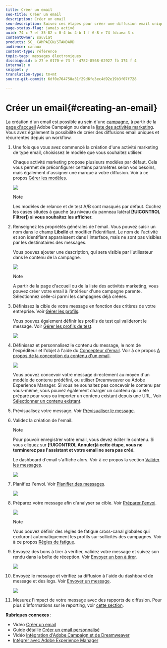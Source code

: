 ```yaml
---
title: Créer un email
seo-title: Créer un email
description: Créer un email
seo-description: Suivez ces étapes pour créer une diffusion email unique dans Adobe Campaign.
page-status-flag: jamais activé
uuid: 74 c 7 ef 35-82 c 0-4 bc 4-b 1 f 6-8 e 74 fdcaea 3 c
contentOwner: sauviat
products: SG_ CAMPAIGN/STANDARD
audience: canaux
content-type: référence
topic-tags: messages électroniques
discoiquuid: b 27 e 0170-e 73 f -4782-8568-02927 fb 374 f 4
internal: n
snippet: y
translation-type: tm+mt
source-git-commit: 6df0e764750a31f29d6fe3ec4d92e19b3f07f728

---
```



# Créer un email{#creating-an-email}

La création d'un email est possible au sein d'une [campagne](../../start/using/marketing-activities.md#creating-a-marketing-activity), à partir de la [page d'accueil](../../start/using/interface-description.md#home-page) Adobe Campaign ou dans la [liste des activités marketing](../../start/using/marketing-activities.md#about-marketing-activities). Vous avez également la possibilité de créer des diffusions email uniques et récurrentes depuis un workflow.

1. Une fois que vous avez commencé la création d'une activité marketing de type email, choisissez le modèle que vous souhaitez utiliser.

   Chaque activité marketing propose plusieurs modèles par défaut. Cela vous permet de préconfigurer certains paramètres selon vos besoins, mais également d'assigner une marque à votre diffusion. Voir à ce propos [Gérer les modèles](../../start/using/about-templates.md).

   ![](assets/email_creation_1.png)

   >[!NOTE]
   >
   >Les modèles de relance et de test A/B sont masqués par défaut. Cochez les cases situées à gauche (au niveau du panneau latéral **[!UICONTROL Filtrer]) si vous souhaitez les afficher.**

1. Renseignez les propriétés générales de l'email. Vous pouvez saisir un nom dans le champ **Libellé** et modifier l'identifiant. Le nom de l'activité et son identifiant apparaissent dans l'interface, mais ne sont pas visibles par les destinataires des messages.

   Vous pouvez ajouter une description, qui sera visible par l'utilisateur dans le contenu de la campagne.

   ![](assets/email_creation_2.png)

   >[!NOTE]
   >
   >A partir de la page d'accueil ou de la liste des activités marketing, vous pouvez créer votre email à l'intérieur d'une campagne parente. Sélectionnez celle-ci parmi les campagnes déjà créées.

1. Définissez la cible de votre message en fonction des critères de votre entreprise. Voir [Gérer les profils](../../audiences/using/about-profiles.md).

   Vous pouvez également définir les profils de test qui valideront le message. Voir [Gérer les profils de test](../../sending/using/managing-test-profiles-and-sending-proofs.md#managing-test-profiles).

   ![](assets/email_creation_3.png)

1. Définissez et personnalisez le contenu du message, le nom de l'expéditeur et l'objet à l'aide du [Concepteur d'email](../../designing/using/about-email-content-design.md#about-the-email-designer). Voir à ce propos [A propos de la conception du contenu d'un email](../../designing/using/about-email-content-design.md).

   ![](assets/email_creation_4.png)

   Vous pouvez concevoir votre message directement au moyen d'un modèle de contenu prédéfini, ou utiliser Dreamweaver ou Adobe Experience Manager. Si vous ne souhaitez pas concevoir le contenu par vous-même, vous pouvez également charger un contenu qui a été préparé pour vous ou importer un contenu existant depuis une URL. Voir [Sélectionner un contenu existant](../../designing/using/selecting-an-existing-content.md).

1. Prévisualisez votre message. Voir [Prévisualiser le message](../../sending/using/previewing-messages.md).
1. Validez la création de l'email.

   >[!NOTE]
   >
   >Pour pouvoir enregistrer votre email, vous devez éditer le contenu. Si vous cliquez sur **[!UICONTROL Annuler]à cette étape, vous ne terminerez pas l'assistant et votre email ne sera pas créé.**

   Le dashboard d'email s'affiche alors. Voir à ce propos la section [Valider les messages](../../sending/using/preparing-the-send.md).

   ![](assets/delivery_dashboard_2.png)

1. Planifiez l'envoi. Voir [Planifier des messages](../../sending/using/about-scheduling-messages.md).

   ![](assets/delivery_planning.png)

1. Préparez votre message afin d'analyser sa cible. Voir [Préparer l'envoi](../../sending/using/confirming-the-send.md).

   ![](assets/preparing_delivery_2.png)

   >[!NOTE]
   >
   >Vous pouvez définir des règles de fatigue cross-canal globales qui excluront automatiquement les profils sur-sollicités des campagnes. Voir à ce propos [Règles de fatigue](../../administration/using/fatigue-rules.md).

1. Envoyez des bons à tirer à vérifier, validez votre message et suivez son rendu dans la boîte de réception. Voir [Envoyer un bon à tirer](../../sending/using/managing-test-profiles-and-sending-proofs.md#sending-proofs).

   ![](assets/bat_select.png)

1. Envoyez le message et vérifiez sa diffusion à l'aide du dashboard de message et des logs. Voir [Envoyer un message](../../sending/using/confirming-the-send.md).

   ![](assets/confirm_delivery.png)

1. Mesurez l'impact de votre message avec des rapports de diffusion. Pour plus d'informations sur le reporting, voir [cette section](../../reporting/using/about-dynamic-reports.md).

**Rubriques connexes** :

* Vidéo [Créer un email](https://helpx.adobe.com/campaign/kt/acs/using/acs-create-email-from-homepage-feature-video-use.html)
* Guide détaillé [Créer un email personnalisé](https://docs.campaign.adobe.com/doc/standard/getting_started/en/ACS_GettingStartedEmail.html)
* Vidéo [Intégration d'Adobe Campaign et de Dreamweaver](https://helpx.adobe.com/campaign/kt/acs/using/acs-dreamweaver-integration-feature-video-use.html)
* [Intégrer avec Adobe Experience Manager](../../integrating/using/integrating-with-experience-manager.md)

